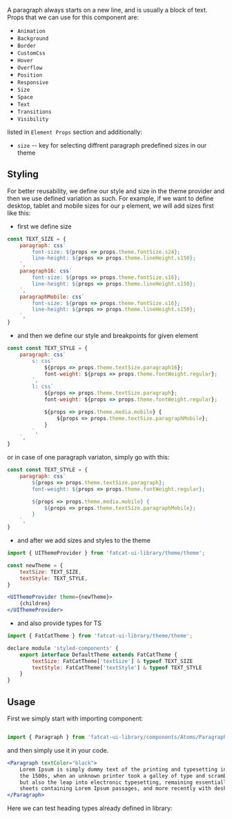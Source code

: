 A paragraph always starts on a new line, and is usually a block of text. Props that we can use for this component are:

- `Animation`
- `Background`
- `Border`
- `CustomCss`
- `Hover`
- `Overflow`
- `Position`
- `Responsive`
- `Size`
- `Space`
- `Text`
- `Transitions`
- `Visibility`

listed in `Element Props` section and additionally:

- `size` -- key for selecting diffrent paragraph predefined sizes in our theme


## 	Styling

For better reusability, we define our style and size in the theme provider and then we use defined variation as such. For example, if we want to define desktop, tablet and mobile sizes for our `p` element, we will add sizes first like this:

- first we define size

```jsx
const TEXT_SIZE = {
	paragraph: css`
		font-size: ${props => props.theme.fontSize.s24};
		line-height: ${props => props.theme.lineHeight.s150};
	`,
	paragraph16: css`
		font-size: ${props => props.theme.fontSize.s16};
		line-height: ${props => props.theme.lineHeight.s150};
	`,
	paragraphMobile: css`
		font-size: ${props => props.theme.fontSize.s16};
		line-height: ${props => props.theme.lineHeight.s150};
	`,
}
```
- and then we define our style and breakpoints for given element

```jsx
const const TEXT_STYLE = {
	paragraph: css`
		s: css`
			${props => props.theme.textSize.paragraph16};
			font-weight: ${props => props.theme.fontWeight.regular};
		`,
		l: css`
			${props => props.theme.textSize.paragraph};
			font-weight: ${props => props.theme.fontWeight.regular};

			${props => props.theme.media.mobile} {
				${props => props.theme.textSize.paragraphMobile};
			}
		`,
	`,
}
```

or in case of one paragraph variaton, simply go with this:

```jsx
const const TEXT_STYLE = {
	paragraph: css`
		${props => props.theme.textSize.paragraph};
		font-weight: ${props => props.theme.fontWeight.regular};

		${props => props.theme.media.mobile} {
			${props => props.theme.textSize.paragraphMobile};
		}
	`,
}
```

- and after we add sizes and styles to the theme

```jsx
import { UIThemeProvider } from 'fatcat-ui-library/theme/theme';

const newTheme = {
	textSize: TEXT_SIZE,
	textStyle: TEXT_STYLE,
}

<UIThemeProvider theme={newTheme}>
	{children}
</UIThemeProvider>
```

- and also provide types for TS

```jsx
import { FatCatTheme } from 'fatcat-ui-library/theme/theme';

declare module 'styled-components' {
	export interface DefaultTheme extends FatCatTheme {
		textSize: FatCatTheme['textSize'] & typeof TEXT_SIZE
		textStyle: FatCatTheme['textStyle'] & typeof TEXT_STYLE
	}
}
```

## Usage 

First we simply start with importing component:

```jsx

import { Paragraph } from 'fatcat-ui-library/components/Atoms/Paragraph';

```

and then simply use it in your code.

```jsx
<Paragraph textColor="black">
	Lorem Ipsum is simply dummy text of the printing and typesetting industry. Lorem Ipsum has been the industry standard dummy text ever since
	the 1500s, when an unknown printer took a galley of type and scrambled it to make a type specimen book. It has survived not only five centuries,
	but also the leap into electronic typesetting, remaining essentially unchanged. It was popularised in the 1960s with the release of Letraset
	sheets containing Lorem Ipsum passages, and more recently with desktop publishing software like Aldus PageMaker including versions of Lorem Ipsum
</Paragraph>

```

Here we can test heading types already defined in library:
